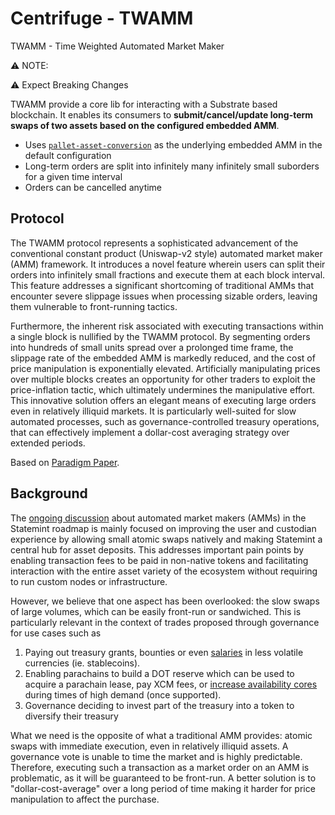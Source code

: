# Centrifuge - TWAMM

TWAMM - Time Weighted Automated Market Maker

:warning: NOTE:

:warning: Expect Breaking Changes

TWAMM provide a core lib for interacting with a Substrate based blockchain.
It enables its consumers to **submit/cancel/update long-term swaps of two assets based on the configured embedded AMM**.

* Uses [`pallet-asset-conversion`](https://github.com/paritytech/substrate/pull/12984) as the underlying embedded AMM in the default configuration
* Long-term orders are split into infinitely many infinitely small suborders for a given time interval
* Orders can be cancelled anytime
 
## Protocol

The TWAMM protocol represents a sophisticated advancement of the conventional constant product (Uniswap-v2 style) automated market maker (AMM) framework. It introduces a novel feature wherein users can split their orders into infinitely small fractions and execute them at each block interval. This feature addresses a significant shortcoming of traditional AMMs that encounter severe slippage issues when processing sizable orders, leaving them vulnerable to front-running tactics.

Furthermore, the inherent risk associated with executing transactions within a single block is nullified by the TWAMM protocol. By segmenting orders into hundreds of small units spread over a prolonged time frame, the slippage rate of the embedded AMM is markedly reduced, and the cost of price manipulation is exponentially elevated. Artificially manipulating prices over multiple blocks creates an opportunity for other traders to exploit the price-inflation tactic, which ultimately undermines the manipulative effort. This innovative solution offers an elegant means of executing large orders even in relatively illiquid markets. It is particularly well-suited for slow automated processes, such as governance-controlled treasury operations, that can effectively implement a dollar-cost averaging strategy over extended periods.

Based on [Paradigm Paper](https://www.paradigm.xyz/2021/07/twamm).

## Background

The [ongoing discussion](https://forum.polkadot.network/t/statemint-update-roadmap/1200/) about automated market makers (AMMs) in the Statemint roadmap is mainly focused on improving the user and custodian experience by allowing small atomic swaps natively and making Statemint a central hub for asset deposits. This addresses important pain points by enabling transaction fees to be paid in non-native tokens and facilitating interaction with the entire asset variety of the ecosystem without requiring to run custom nodes or infrastructure.

However, we believe that one aspect has been overlooked: the slow swaps of large volumes, which can be easily front-run or sandwiched. This is particularly relevant in the context of trades proposed through governance for use cases such as
1. Paying out treasury grants, bounties or even [salaries](https://github.com/paritytech/substrate/pull/13378) in less volatile currencies (ie. stablecoins).
2. Enabling parachains to build a DOT reserve which can be used to acquire a parachain lease, pay XCM fees, or [increase availability cores](https://forum.polkadot.network/t/parachain-scaling-by-parablock-splitting/341) during times of high demand (once supported).
3. Governance deciding to invest part of the treasury into a token to diversify their treasury

What we need is the opposite of what a traditional AMM provides: atomic swaps with immediate execution, even in relatively illiquid assets. A governance vote is unable to time the market and is highly predictable. Therefore, executing such a transaction as a market order on an AMM is problematic, as it will be guaranteed to be front-run. A better solution is to "dollar-cost-average" over a long period of time making it harder for price manipulation to affect the purchase.
